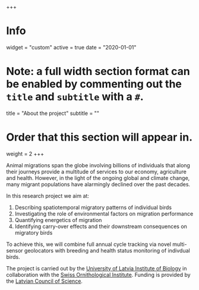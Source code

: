 +++
# Info
widget = "custom"
active = true
date = "2020-01-01"

# Note: a full width section format can be enabled by commenting out the `title` and `subtitle` with a `#`.
title = "About the project"
subtitle = ""

# Order that this section will appear in.
weight = 2
+++


 
 Animal migrations span the globe involving billions of individuals that along their journeys provide a multitude of services to our economy, agriculture and health. However, in the light of the ongoing global and climate change, many migrant populations have alarmingly declined over the past decades.
 
 In this research project we aim at: 
  1. Describing spatiotemporal migratory patterns of individual birds
  2. Investigating the role of environmental factors on migration performance
  3. Quantifying energetics of migration
  4. Identifying carry-over effects and their downstream consequences on migratory birds
  
To achieve this, we will combine full annual cycle tracking via novel multi-sensor geolocators with breeding and health status monitoring of indivdual birds.
  
  The project is carried out by the [University of Latvia Institute of Biology](http://lubi.lu.lv) in collaboration with the [Swiss Ornithological Institute](http://www.vogelwarte.ch). Funding is provided by the [Latvian Council of Science](https://www.lzp.gov.lv).
  
